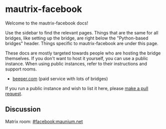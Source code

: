 # mautrix-facebook
Welcome to the mautrix-facebook docs!

Use the sidebar to find the relevant pages. Things that are the same for all
bridges, like setting up the bridge, are right below the "Python-based bridges"
header. Things specific to mautrix-facebook are under this page.

These docs are mostly targeted towards people who are hosting the bridge
themselves. If you don't want to host it yourself, you can use a public
instance. When using public instances, refer to their instructions and support
rooms.

* [beeper.com](https://www.beeper.com/) (paid service with lots of bridges)

If you run a public instance and wish to list it here, please [make a pull request](https://github.com/mautrix/docs/blob/master/bridges/python/facebook/index.md).

## Discussion
Matrix room: [#facebook:maunium.net](https://matrix.to/#/#facebook:maunium.net)
